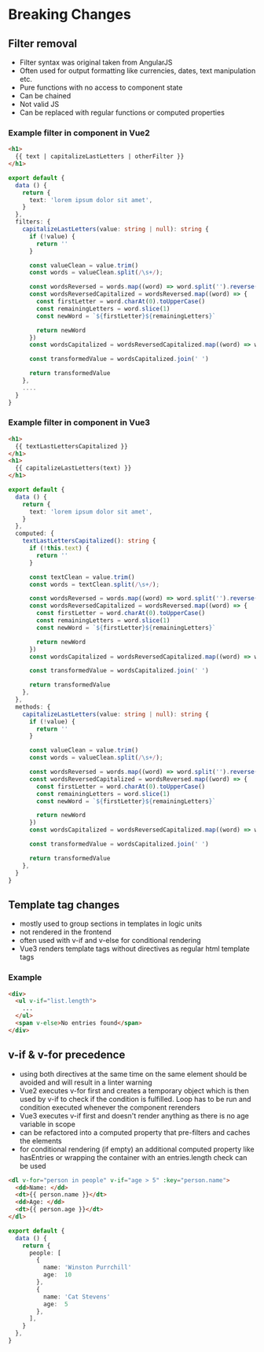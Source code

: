 # Breaking Changes

## Filter removal
- Filter syntax was original taken from AngularJS
- Often used for output formatting like currencies, dates, text manipulation etc.
- Pure functions with no access to component state
- Can be chained
- Not valid JS
- Can be replaced with regular functions or computed properties

### Example filter in component in Vue2

```html
<h1>
  {{ text | capitalizeLastLetters | otherFilter }}
</h1>
```


```ts
export default {
  data () {
    return {
      text: 'lorem ipsum dolor sit amet',
    }
  },
  filters: {
    capitalizeLastLetters(value: string | null): string {
      if (!value) {
        return ''
      }

      const valueClean = value.trim()
      const words = valueClean.split(/\s+/);

      const wordsReversed = words.map((word) => word.split('').reverse().join(''))
      const wordsReversedCapitalized = wordsReversed.map((word) => {
        const firstLetter = word.charAt(0).toUpperCase()
        const remainingLetters = word.slice(1)
        const newWord = `${firstLetter}${remainingLetters}`

        return newWord
      })
      const wordsCapitalized = wordsReversedCapitalized.map((word) => word.split('').reverse().join(''))

      const transformedValue = wordsCapitalized.join(' ')

      return transformedValue
    },
    ....
  }
}
```

### Example filter in component in Vue3

```html
<h1>
  {{ textLastLettersCapitalized }}
</h1>
<h1>
  {{ capitalizeLastLetters(text) }}
</h1>
```

```ts
export default {
  data () {
    return {
      text: 'lorem ipsum dolor sit amet',
    }
  },
  computed: {
    textLastLettersCapitalized(): string {
      if (!this.text) {
        return ''
      }

      const textClean = value.trim()
      const words = textClean.split(/\s+/);

      const wordsReversed = words.map((word) => word.split('').reverse().join(''))
      const wordsReversedCapitalized = wordsReversed.map((word) => {
        const firstLetter = word.charAt(0).toUpperCase()
        const remainingLetters = word.slice(1)
        const newWord = `${firstLetter}${remainingLetters}`

        return newWord
      })
      const wordsCapitalized = wordsReversedCapitalized.map((word) => word.split('').reverse().join(''))

      const transformedValue = wordsCapitalized.join(' ')

      return transformedValue
    },
  },
  methods: {
    capitalizeLastLetters(value: string | null): string {
      if (!value) {
        return ''
      }

      const valueClean = value.trim()
      const words = valueClean.split(/\s+/);

      const wordsReversed = words.map((word) => word.split('').reverse().join(''))
      const wordsReversedCapitalized = wordsReversed.map((word) => {
        const firstLetter = word.charAt(0).toUpperCase()
        const remainingLetters = word.slice(1)
        const newWord = `${firstLetter}${remainingLetters}`

        return newWord
      })
      const wordsCapitalized = wordsReversedCapitalized.map((word) => word.split('').reverse().join(''))

      const transformedValue = wordsCapitalized.join(' ')

      return transformedValue
    },
  }
}
```

## Template tag changes
- mostly used to group sections in templates in logic units
- not rendered in the frontend
- often used with v-if and v-else for conditional rendering
- Vue3 renders template tags without directives as regular html template tags

### Example

```html
<div>
  <ul v-if="list.length">
    ...
  </ul>
  <span v-else>No entries found</span>
</div>
```

## v-if & v-for precedence
- using both directives at the same time on the same element should be avoided and will result in a linter warning
- Vue2 executes v-for first and creates a temporary object which is then used by v-if to check if the condition is fulfilled. Loop has to be run and condition executed whenever the component rerenders
- Vue3 executes v-if first and doesn't render anything as there is no age variable in scope
- can be refactored into a computed property that pre-filters and caches the elements
- for conditional rendering (if empty) an additional computed property like hasEntries or wrapping the container with an entries.length check can be used

```html
<dl v-for="person in people" v-if="age > 5" :key="person.name">
  <dd>Name: </dd>
  <dt>{{ person.name }}</dt>
  <dd>Age: </dd>
  <dt>{{ person.age }}</dt>
</dl>
```

```ts
export default {
  data () {
    return {
      people: [
        {
          name: 'Winston Purrchill'
          age:  10
        },
        {
          name: 'Cat Stevens'
          age:  5
        },
      ],
    }
  },
}
```